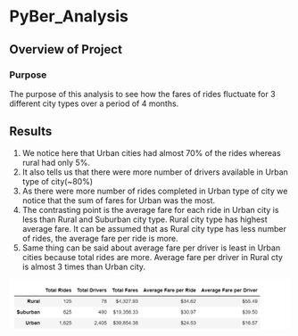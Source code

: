 # PyBer_Analysis

## Overview of Project

### Purpose
The purpose of this analysis to see how the fares of rides fluctuate for 3 
different city types over a period of 4 months. 


## Results

1. We notice here that Urban cities had almost 70% of the rides whereas rural had only 5%. 
2. It also tells us that there were more number of drivers available in Urban type of city(~80%)
3. As there were more number of rides completed in Urban type of city we notice that the sum of fares for Urban was the most. 
4. The contrasting point is the average fare for each ride in Urban city is less than Rural and Suburban city type.
   Rural city type has highest average fare. 
   It can be assumed that as Rural city type has less number of rides, the average fare per ride is more. 
5. Same thing can be said about average fare per driver is least in Urban cities because total rides are more. 
   Average fare per driver in Rural cty is almost 3 times than Urban city. 

![](./Resources/Data.PNG)